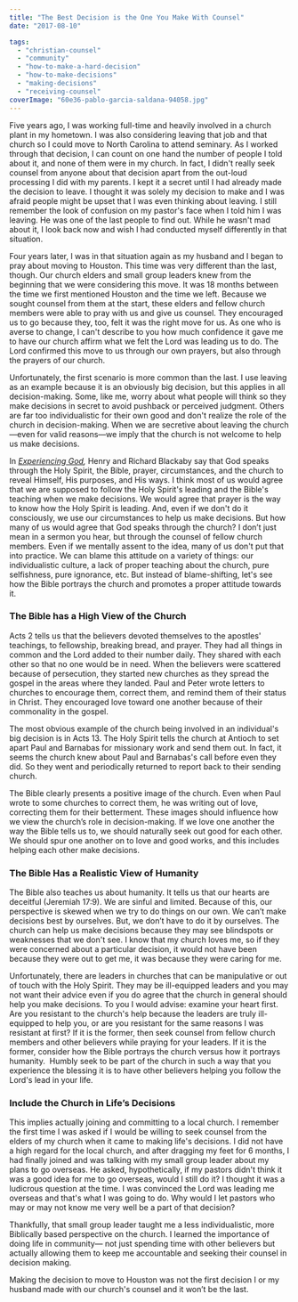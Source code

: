 ```yaml
---
title: "The Best Decision is the One You Make With Counsel"
date: "2017-08-10"

tags: 
  - "christian-counsel"
  - "community"
  - "how-to-make-a-hard-decision"
  - "how-to-make-decisions"
  - "making-decisions"
  - "receiving-counsel"
coverImage: "60e36-pablo-garcia-saldana-94058.jpg"
---
```


Five years ago, I was working full-time and heavily involved in a church plant in my hometown. I was also considering leaving that job and that church so I could move to North Carolina to attend seminary. As I worked through that decision, I can count on one hand the number of people I told about it, and none of them were in my church. In fact, I didn't really seek counsel from anyone about that decision apart from the out-loud processing I did with my parents. I kept it a secret until I had already made the decision to leave. I thought it was solely my decision to make and I was afraid people might be upset that I was even thinking about leaving. I still remember the look of confusion on my pastor's face when I told him I was leaving. He was one of the last people to find out. While he wasn't mad about it, I look back now and wish I had conducted myself differently in that situation.

Four years later, I was in that situation again as my husband and I began to pray about moving to Houston. This time was very different than the last, though. Our church elders and small group leaders knew from the beginning that we were considering this move. It was 18 months between the time we first mentioned Houston and the time we left. Because we sought counsel from them at the start, these elders and fellow church members were able to pray with us and give us counsel. They encouraged us to go because they, too, felt it was the right move for us. As one who is averse to change, I can't describe to you how much confidence it gave me to have our church affirm what we felt the Lord was leading us to do. The Lord confirmed this move to us through our own prayers, but also through the prayers of our church.

Unfortunately, the first scenario is more common than the last. I use leaving as an example because it is an obviously big decision, but this applies in all decision-making. Some, like me, worry about what people will think so they make decisions in secret to avoid pushback or perceived judgment. Others are far too individualistic for their own good and don't realize the role of the church in decision-making. When we are secretive about leaving the church—even for valid reasons—we imply that the church is not welcome to help us make decisions.

In _[Experiencing God](https://amzn.to/33SobXP),_ Henry and Richard Blackaby say that God speaks through the Holy Spirit, the Bible, prayer, circumstances, and the church to reveal Himself, His purposes, and His ways. I think most of us would agree that we are supposed to follow the Holy Spirit's leading and the Bible's teaching when we make decisions. We would agree that prayer is the way to know how the Holy Spirit is leading. And, even if we don't do it consciously, we use our circumstances to help us make decisions. But how many of us would agree that God speaks through the church? I don’t just mean in a sermon you hear, but through the counsel of fellow church members. Even if we mentally assent to the idea, many of us don't put that into practice. We can blame this attitude on a variety of things: our individualistic culture, a lack of proper teaching about the church, pure selfishness, pure ignorance, etc. But instead of blame-shifting, let's see how the Bible portrays the church and promotes a proper attitude towards it.

### The Bible has a High View of the Church

Acts 2 tells us that the believers devoted themselves to the apostles' teachings, to fellowship, breaking bread, and prayer. They had all things in common and the Lord added to their number daily. They shared with each other so that no one would be in need. When the believers were scattered because of persecution, they started new churches as they spread the gospel in the areas where they landed. Paul and Peter wrote letters to churches to encourage them, correct them, and remind them of their status in Christ. They encouraged love toward one another because of their commonality in the gospel.

The most obvious example of the church being involved in an individual's big decision is in Acts 13. The Holy Spirit tells the church at Antioch to set apart Paul and Barnabas for missionary work and send them out. In fact, it seems the church knew about Paul and Barnabas's call before even they did. So they went and periodically returned to report back to their sending church.

The Bible clearly presents a positive image of the church. Even when Paul wrote to some churches to correct them, he was writing out of love, correcting them for their betterment. These images should influence how we view the church’s role in decision-making. If we love one another the way the Bible tells us to, we should naturally seek out good for each other. We should spur one another on to love and good works, and this includes helping each other make decisions.

### The Bible Has a Realistic View of Humanity

The Bible also teaches us about humanity. It tells us that our hearts are deceitful (Jeremiah 17:9). We are sinful and limited. Because of this, our perspective is skewed when we try to do things on our own. We can’t make decisions best by ourselves. But, we don’t have to do it by ourselves. The church can help us make decisions because they may see blindspots or weaknesses that we don't see. I know that my church loves me, so if they were concerned about a particular decision, it would not have been because they were out to get me, it was because they were caring for me.

Unfortunately, there are leaders in churches that can be manipulative or out of touch with the Holy Spirit. They may be ill-equipped leaders and you may not want their advice even if you do agree that the church in general should help you make decisions. To you I would advise: examine your heart first. Are you resistant to the church's help because the leaders are truly ill-equipped to help you, or are you resistant for the same reasons I was resistant at first? If it is the former, then seek counsel from fellow church members and other believers while praying for your leaders. If it is the former, consider how the Bible portrays the church versus how it portrays humanity.  Humbly seek to be part of the church in such a way that you experience the blessing it is to have other believers helping you follow the Lord's lead in your life.

### Include the Church in Life’s Decisions

This implies actually joining and committing to a local church. I remember the first time I was asked if I would be willing to seek counsel from the elders of my church when it came to making life's decisions. I did not have a high regard for the local church, and after dragging my feet for 6 months, I had finally joined and was talking with my small group leader about my plans to go overseas. He asked, hypothetically, if my pastors didn't think it was a good idea for me to go overseas, would I still do it? I thought it was a ludicrous question at the time. I was convinced the Lord was leading me overseas and that's what I was going to do. Why would I let pastors who may or may not know me very well be a part of that decision?

Thankfully, that small group leader taught me a less individualistic, more Biblically based perspective on the church. I learned the importance of doing life in community— not just spending time with other believers but actually allowing them to keep me accountable and seeking their counsel in decision making.

Making the decision to move to Houston was not the first decision I or my husband made with our church's counsel and it won’t be the last.
